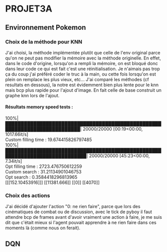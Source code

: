 # PROJET3A

## Environnement Pokemon

### Choix de la méthode pour KNN
J'ai choisi, la méthode implémentée plutôt que celle de l'env original parce qu'on ne peut pas modifier la mémoire avec la méthode originelle. En effet, dans le code d'origine, lorsqu'on a rempli la mémoire, on est bloqué donc dans leur code ce qui est fait c'est une réinitialisation. Je n'aimais pas trop ça du coup j'ai préféré coder le truc à la main, ou cette fois lorsqu'on est plein on remplace les plus vieux, etc... J'ai comparé les méthodes (cf resultats en dessous), la notre est évidemment bien plus lente pour le knn mais bcp plus rapide pour l'ajout d'image. En fait celle de base construit un graphe knn lors de l'ajout.

#### Résultats memory speed tests : 
100%|██████████████████████████████████████████████████████████████████████████| 20000/20000 [00:19<00:00, 1017.66it/s]  
Custom filling time : 19.674415826797485  
100%|████████████████████████████████████████████████████████████████████████████| 20000/20000 [45:23<00:00,  7.34it/s]  
Opt filling time : 2723.476750612259  
Custom search : 31.21134901046753  
Opt search : 0.3584418296813965  
[[[152.10453916]]] [[11381.666]] [[0]] [[4070]]  

### Choix des actions
J'ai décidé d'ajouter l'action "0: ne rien faire", parce que lors des cinématiques de combat ou de discussion, avec le tick de pyboy il faut attendre bcp de frames avant d'avoir vraiment une action à faire, je me suis dit que c'était mieux si l'agent pouvait apprendre à ne rien faire dans ces moments là (comme nous on ferait).

## DQN
